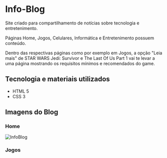 <h1>Info-Blog</h1>
<p></p>Site criado para compartilhamento de notícias sobre tecnologia e entretenimento.</p>
<p></p>Páginas Home, Jogos, Celulares, Informática e Entretenimento possuem conteúdo.</p> 
<p></p>Dentro das respectivas páginas como por exemplo em Jogos, a opção "Leia mais" de STAR WARS Jedi: Survivor e The Last Of Us Part 1 
vai te levar a uma página mostrando os requisitos mínimos e recomendados do game.</p>

## Tecnologia e materiais utilizados
+ HTML 5
+ CSS 3

## Imagens do Blog
### Home
![InfoBlog](https://private-user-images.githubusercontent.com/119771263/286442871-d9688f34-a8ae-47a1-9ffc-c9dc0bc35923.png?jwt=eyJhbGciOiJIUzI1NiIsInR5cCI6IkpXVCJ9.eyJpc3MiOiJnaXRodWIuY29tIiwiYXVkIjoicmF3LmdpdGh1YnVzZXJjb250ZW50LmNvbSIsImtleSI6ImtleTEiLCJleHAiOjE3MDEzMTMyNzYsIm5iZiI6MTcwMTMxMjk3NiwicGF0aCI6Ii8xMTk3NzEyNjMvMjg2NDQyODcxLWQ5Njg4ZjM0LWE4YWUtNDdhMS05ZmZjLWM5ZGMwYmMzNTkyMy5wbmc_WC1BbXotQWxnb3JpdGhtPUFXUzQtSE1BQy1TSEEyNTYmWC1BbXotQ3JlZGVudGlhbD1BS0lBSVdOSllBWDRDU1ZFSDUzQSUyRjIwMjMxMTMwJTJGdXMtZWFzdC0xJTJGczMlMkZhd3M0X3JlcXVlc3QmWC1BbXotRGF0ZT0yMDIzMTEzMFQwMjU2MTZaJlgtQW16LUV4cGlyZXM9MzAwJlgtQW16LVNpZ25hdHVyZT1mZGRlZWE0MzljM2QxOGRlNjcwYWM4YzVmN2VlYmRkMWI4YjhmMzFhMjJiNTQ3YTM5ZmJjMDhlZjMwN2E1OGQ5JlgtQW16LVNpZ25lZEhlYWRlcnM9aG9zdCZhY3Rvcl9pZD0wJmtleV9pZD0wJnJlcG9faWQ9MCJ9.vrmiIiGpzAxCMWjqHHB8nhMqEpsYWomVQSGiruWN918)
### Jogos
